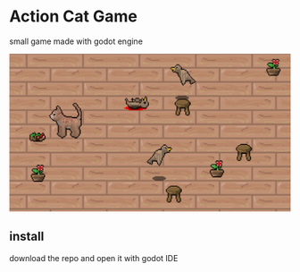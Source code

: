 # Action Cat Game

small game made with godot engine

![](https://github.com/andreuramos/action-cat-game/blob/main/screenshots/screenshot1.png)

## install

download the repo and open it with godot IDE


